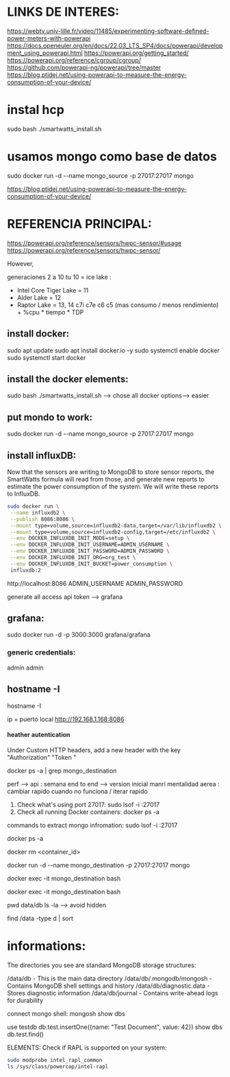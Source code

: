 
# LINKS DE INTERES:
https://webtv.univ-lille.fr/video/11485/experimenting-software-defined-power-meters-with-powerapi
https://docs.openeuler.org/en/docs/22.03_LTS_SP4/docs/powerapi/development_using_powerapi.html
https://powerapi.org/getting_started/
https://powerapi.org/reference/cgroup/cgroup/
https://github.com/powerapi-ng/powerapi/tree/master
https://blog.ptidej.net/using-powerapi-to-measure-the-energy-consumption-of-your-device/


# instal hcp
sudo bash ./smartwatts_install.sh

# usamos mongo como base de datos 
sudo docker run -d --name mongo_source -p 27017:27017 mongo

https://blog.ptidej.net/using-powerapi-to-measure-the-energy-consumption-of-your-device/

# REFERENCIA PRINCIPAL: 
https://powerapi.org/reference/sensors/hwpc-sensor/#usage
https://powerapi.org/reference/sensors/hwpc-sensor/

However, 

generaciones 2 a 10
tu 10 = ice lake : 
*  Intel Core Tiger Lake =  11
*  Alder Lake = 12
*  Raptor Lake = 13, 14
c7i 
c7e
c6
c5 (mas consumo / menos rendimiento) + %cpu * tiempo * TDP


## install docker: 
sudo apt update
sudo apt install docker.io -y
sudo systemctl enable docker
sudo systemctl start docker

## install the docker elements: 
sudo bash ./smartwatts_install.sh
--> chose all docker options--> easier 

## put mondo to work: 
sudo docker run -d --name mongo_source -p 27017:27017 mongo

## install influxDB: 
Now that the sensors are writing to MongoDB to store sensor reports, the SmartWatts formula will read from those, and generate new reports to estimate the power consumption of the system. We will write these reports to InfluxDB.

```bash
sudo docker run \
 --name influxdb2 \
 --publish 8086:8086 \
 --mount type=volume,source=influxdb2-data,target=/var/lib/influxdb2 \
 --mount type=volume,source=influxdb2-config,target=/etc/influxdb2 \
 --env DOCKER_INFLUXDB_INIT_MODE=setup \
 --env DOCKER_INFLUXDB_INIT_USERNAME=ADMIN_USERNAME \
 --env DOCKER_INFLUXDB_INIT_PASSWORD=ADMIN_PASSWORD \
 --env DOCKER_INFLUXDB_INIT_ORG=org_test \
 --env DOCKER_INFLUXDB_INIT_BUCKET=power_consumption \
 influxdb:2 

```

http://localhost:8086
ADMIN_USERNAME
ADMIN_PASSWORD

generate all access api token --> grafana

## grafana: 
sudo docker run -d -p 3000:3000 grafana/grafana

### generic credentials: 
admin
admin

## hostname -I
hostname -I

ip + puerto  local 
http://192.168.1.168:8086

#### heather autentication 
Under Custom HTTP headers, add a new header with the key "Authorization"
"Token <my-token>" 


docker ps -a | grep mongo_destination

perf --> api : 
semana end to end --> version inicial 
manri mentalidad aerea : cambiar rapido cuando no funciona / iterar rapido 







1. Check what's using port 27017:
sudo lsof -i :27017
2. Check all running Docker containers:
docker ps -a


commands to extract mongo infromation: 
sudo lsof -i :27017

docker ps -a

docker rm <container_id>

docker run -d --name mongo_destination -p 27017:27017 mongo

docker exec -it mongo_destination bash


docker exec -it mongo_destination bash

pwd
data/db
ls -la  --> avoid hidden 

find /data -type d | sort

# informations: 
The directories you see are standard MongoDB storage structures:

/data/db - This is the main data directory
/data/db/.mongodb/mongosh - Contains MongoDB shell settings and history
/data/db/diagnostic.data - Stores diagnostic information
/data/db/journal - Contains write-ahead logs for durability


connect mongo shell: 
mongosh
show dbs


use testdb
db.test.insertOne({name: "Test Document", value: 42})
show dbs
db.test.find()



 

ELEMENTS: 
Check if RAPL is supported on your system:
```bash
sudo modprobe intel_rapl_common
ls /sys/class/powercap/intel-rapl
```



